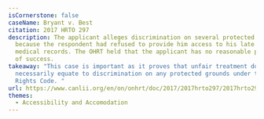 ```yaml
---
isCornerstone: false
caseName: Bryant v. Best
citation: 2017 HRTO 297
description: The applicant alleges discrimination on several protected grounds
  because the respondent had refused to provide him access to his late father's
  medical records. The OHRT held that the applicant has no reasonable prospect
  of success.
takeaway: "This case is important as it proves that unfair treatment does not
  necessarily equate to discrimination on any protected grounds under the Human
  Rights Code. "
url: https://www.canlii.org/en/on/onhrt/doc/2017/2017hrto297/2017hrto297.html?resultIndex=1
themes:
  - Accessibility and Accomodation
---
```

